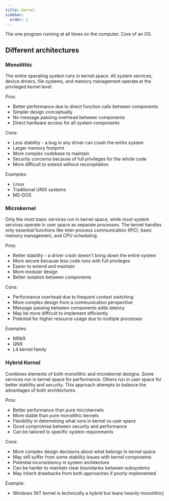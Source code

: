 ```yaml
---
title: Kernel
sidebar:
  order: 2
---
```


The one program running at all times on the computer. Core of an OS.

## Different architectures



### Monolithic

The entire operating system runs in kernel space. All system services, device drivers, file systems, and memory management operate at the privileged kernel level.

Pros:
- Better performance due to direct function calls between components
- Simpler design conceptually
- No message passing overhead between components
- Direct hardware access for all system components

Cons:
- Less stability - a bug in any driver can crash the entire system
- Larger memory footprint
- More complex codebase to maintain
- Security concerns because of full privileges for the whole code
- More difficult to extend without recompilation

Examples:
- Linux
- Traditional UNIX systems
- MS-DOS

### Microkernel

Only the most basic services run in kernel space, while most system services operate in user space as separate processes. The kernel handles only essential functions like inter-process communication (IPC), basic memory management, and CPU scheduling.

Pros:
- Better stability - a driver crash doesn't bring down the entire system
- More secure because less code runs with full privileges
- Easier to extend and maintain
- More modular design
- Better isolation between components

Cons:
- Performance overhead due to frequent context switching
- More complex design from a communication perspective
- Message passing between components adds latency
- May be more difficult to implement efficiently
- Potential for higher resource usage due to multiple processes

Examples:
- MINIX
- QNX
- L4 kernel family

### Hybrid Kernel

Combines elements of both monolithic and microkernel designs. Some services run in kernel space for performance. Others run in user space for better stability and security. This approach attempts to balance the advantages of both architectures.

Pros:
- Better performance than pure microkernels
- More stable than pure monolithic kernels
- Flexibility in determining what runs in kernel vs user space
- Good compromise between security and performance
- Can be tailored to specific system requirements

Cons:
- More complex design decisions about what belongs in kernel space
- May still suffer from some stability issues with kernel components
- Potential inconsistency in system architecture
- Can be harder to maintain clear boundaries between subsystems
- May inherit drawbacks from both approaches if poorly implemented

Example:
- Windows (NT kernel is technically a hybrid but leans heavily monolithic)

